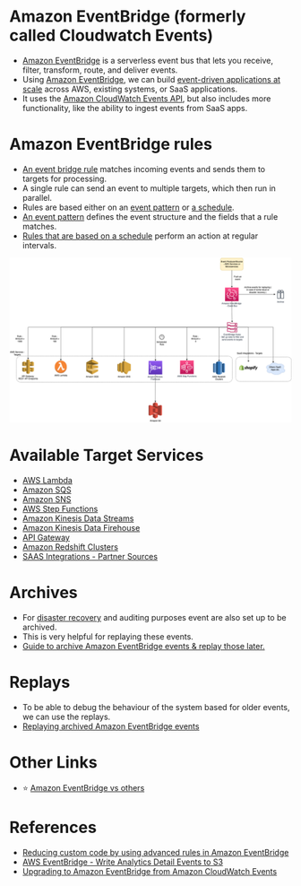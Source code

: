 
# Amazon EventBridge (formerly called Cloudwatch Events)
- [Amazon EventBridge](https://aws.amazon.com/eventbridge/) is a serverless event bus that lets you receive, filter, transform, route, and deliver events. 
- Using [Amazon EventBridge](), we can build [event-driven applications at scale](../../1_HLDDesignComponents/1_MicroServicesSOA) across AWS, existing systems, or SaaS applications.
- It uses the [Amazon CloudWatch Events API](../8_MonitoringServices/AmazonCloudWatch/Readme.md), but also includes more functionality, like the ability to ingest events from SaaS apps.

# Amazon EventBridge rules
- [An event bridge rule](https://docs.aws.amazon.com/eventbridge/latest/userguide/eb-rules.html) matches incoming events and sends them to targets for processing. 
- A single rule can send an event to multiple targets, which then run in parallel. 
- Rules are based either on an [event pattern](https://docs.aws.amazon.com/eventbridge/latest/userguide/eb-event-patterns.html) or [a schedule]((https://docs.aws.amazon.com/eventbridge/latest/userguide/eb-create-rule-schedule.html)). 
- [An event pattern](https://docs.aws.amazon.com/eventbridge/latest/userguide/eb-event-patterns.html) defines the event structure and the fields that a rule matches. 
- [Rules that are based on a schedule](https://docs.aws.amazon.com/eventbridge/latest/userguide/eb-create-rule-schedule.html) perform an action at regular intervals.

![](assests/eventbridge/EventBridge.png)

# Available Target Services
- [AWS Lambda](../3_ComputeServices/AWSLambda/Readme.md)
- [Amazon SQS](AmazonSQS/Readme.md)
- [Amazon SNS](AmazonSNS.md)
- [AWS Step Functions](../3_ComputeServices/AWSStepFunctions.md)
- [Amazon Kinesis Data Streams](../10_BigDataComponents/ETLServices/StreamProcessing/AmazonKinesis/Readme.md)
- [Amazon Kinesis Data Firehouse](../10_BigDataComponents/ETLServices/StreamProcessing/AmazonKinesis/Readme.md)
- [API Gateway](../1_NetworkingAndContentDelivery/2_ApplicationNetworking/AmazonAPIGateway/Readme.md)
- [Amazon Redshift Clusters](../10_BigDataComponents/StorageDBs/DataWarehouse/AmazonRedshift.md)
- [SAAS Integrations - Partner Sources](https://aws.amazon.com/eventbridge/integrations/)

# Archives
- For [disaster recovery](../../1_HLDDesignComponents/0_SystemGlossaries/Reliability/FaultTolerance.md) and auditing purposes event are also set up to be archived. 
- This is very helpful for replaying these events.
- [Guide to archive Amazon EventBridge events & replay those later.](https://docs.aws.amazon.com/eventbridge/latest/userguide/eb-archive-event.html)

# Replays
- To be able to debug the behaviour of the system based for older events, we can use the replays.
- [Replaying archived Amazon EventBridge events](https://docs.aws.amazon.com/eventbridge/latest/userguide/eb-replay-archived-event.html)

# Other Links
- :star: [Amazon EventBridge vs others](../../1_HLDDesignComponents/4_MessageBrokers/KafkaVsRabbitMQVsSQSVsSNS.md)

# References
- [Reducing custom code by using advanced rules in Amazon EventBridge](https://aws.amazon.com/blogs/compute/reducing-custom-code-by-using-advanced-rules-in-amazon-eventbridge/)
- [AWS EventBridge - Write Analytics Detail Events to S3](https://developer.genesys.cloud/blueprints/aws-eventbridge-analytics-detail-events-blueprint/index-tmp)
- [Upgrading to Amazon EventBridge from Amazon CloudWatch Events](https://aws.amazon.com/blogs/compute/upgrading-to-amazon-eventbridge-from-amazon-cloudwatch-events/)